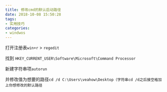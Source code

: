 ```yaml
---
title: 修改cmd的默认启动路径
date: 2018-10-08 15:50:28
tags:
- 实用技巧
categories:
- windwos
---
```


打开注册表`win+r` > `regedit`

找到 `HKEY_CURRENT_USER\Software\Microsoft\Command Processor`

新建字符串项`autorun`

并修改值为想要的路径`cd /d C:\Users\veahow\Desktop（字符串cd /d之后接空格加上你想修改的默认路径`